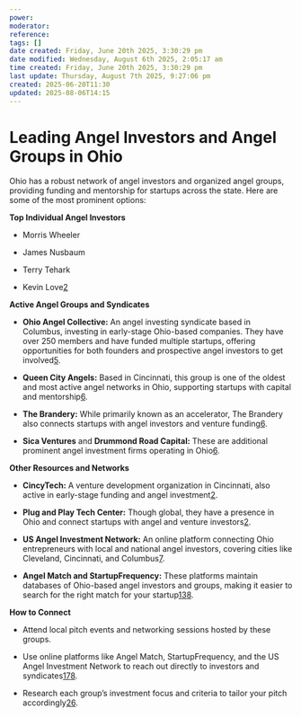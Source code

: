```yaml
---
power: 
moderator: 
reference: 
tags: []
date created: Friday, June 20th 2025, 3:30:29 pm
date modified: Wednesday, August 6th 2025, 2:05:17 am
time created: Friday, June 20th 2025, 3:30:29 pm
last update: Thursday, August 7th 2025, 9:27:06 pm
created: 2025-06-20T11:30
updated: 2025-08-06T14:15
---
```

# Leading Angel Investors and Angel Groups in Ohio

Ohio has a robust network of angel investors and organized angel groups, providing funding and mentorship for startups across the state. Here are some of the most prominent options:

**Top Individual Angel Investors**

- Morris Wheeler
    
- James Nusbaum
    
- Terry Tehark
    
- Kevin Love[2](https://angelmatch.io/publication/top-angel-investors-in-ohio)
    

**Active Angel Groups and Syndicates**

- **Ohio Angel Collective:** An angel investing syndicate based in Columbus, investing in early-stage Ohio-based companies. They have over 250 members and have funded multiple startups, offering opportunities for both founders and prospective angel investors to get involved[5](https://www.linkedin.com/company/ohio-angel-collective).
    
- **Queen City Angels:** Based in Cincinnati, this group is one of the oldest and most active angel networks in Ohio, supporting startups with capital and mentorship[6](https://aeroleads.com/list/top-angel-investment-companies-in-ohio).
    
- **The Brandery:** While primarily known as an accelerator, The Brandery also connects startups with angel investors and venture funding[6](https://aeroleads.com/list/top-angel-investment-companies-in-ohio).
    
- **Sica Ventures** and **Drummond Road Capital:** These are additional prominent angel investment firms operating in Ohio[6](https://aeroleads.com/list/top-angel-investment-companies-in-ohio).
    

**Other Resources and Networks**

- **CincyTech:** A venture development organization in Cincinnati, also active in early-stage funding and angel investment[2](https://angelmatch.io/publication/top-angel-investors-in-ohio).
    
- **Plug and Play Tech Center:** Though global, they have a presence in Ohio and connect startups with angel and venture investors[2](https://angelmatch.io/publication/top-angel-investors-in-ohio).
    
- **US Angel Investment Network:** An online platform connecting Ohio entrepreneurs with local and national angel investors, covering cities like Cleveland, Cincinnati, and Columbus[7](https://www.angelinvestmentnetwork.us/ohio-angel-investors).
    
- **Angel Match and StartupFrequency:** These platforms maintain databases of Ohio-based angel investors and groups, making it easier to search for the right match for your startup[1](https://www.startupfrequency.com/investors/?location=Ohio%2C+United+States&type=Angel+Group)[3](https://www.startupfrequency.com/investors/?location=Ohio%2C+United+States)[8](https://angelmatch.io/investors/by-location/ohio).
    

**How to Connect**

- Attend local pitch events and networking sessions hosted by these groups.
    
- Use online platforms like Angel Match, StartupFrequency, and the US Angel Investment Network to reach out directly to investors and syndicates[1](https://www.startupfrequency.com/investors/?location=Ohio%2C+United+States&type=Angel+Group)[7](https://www.angelinvestmentnetwork.us/ohio-angel-investors)[8](https://angelmatch.io/investors/by-location/ohio).
    
- Research each group’s investment focus and criteria to tailor your pitch accordingly[2](https://angelmatch.io/publication/top-angel-investors-in-ohio)[6](https://aeroleads.com/list/top-angel-investment-companies-in-ohio).